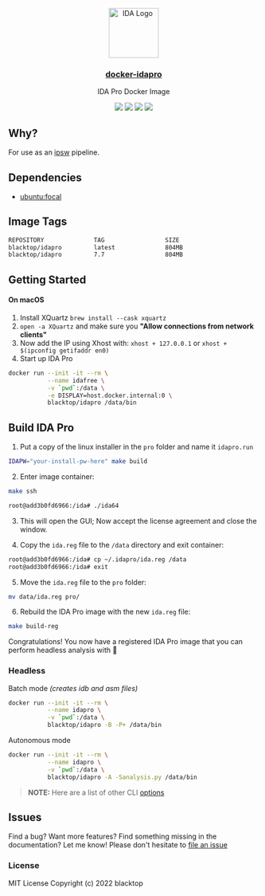 <p align="center">
  <a href="https://github.com/blacktop/docker-idapro"><img alt="IDA Logo" src="https://raw.githubusercontent.com/blacktop/docker-idapro/master/logo.png" height="100" /></a>
  <a href="https://github.com/blacktop/docker-idapro"><h3 align="center">docker-idapro</h3></a>
  <p align="center">IDA Pro Docker Image</p>
  <p align="center">
    <a href="https://hub.docker.com/r/blacktop/idapro/" alt="Docker Stars">
          <img src="https://img.shields.io/docker/stars/blacktop/idapro.svg" /></a>
    <a href="https://hub.docker.com/r/blacktop/idapro/" alt="Docker Pulls">
          <img src="https://img.shields.io/docker/pulls/blacktop/idapro.svg" /></a>
    <a href="https://hub.docker.com/r/blacktop/idapro/" alt="Docker Image">
          <img src="https://img.shields.io/badge/docker%20image-804MB-blue.svg" /></a>
    <a href="https://github.com/blacktop/docker-idapro/actions/workflows/docker-image.yml" alt="Docker CI">
          <img src="https://github.com/blacktop/docker-idapro/actions/workflows/docker-image.yml/badge.svg" /></a>
</p>

## Why?

For use as an [ipsw](https://github.com/blacktop/ipsw) pipeline.

## Dependencies

- [ubuntu:focal](https://hub.docker.com/_/ubuntu)

## Image Tags

```bash
REPOSITORY              TAG                 SIZE
blacktop/idapro         latest              804MB
blacktop/idapro         7.7                 804MB
```

## Getting Started

#### On macOS

1. Install XQuartz `brew install --cask xquartz`
2. `open -a XQuartz` and make sure you **"Allow connections from network clients"**
3. Now add the IP using Xhost with: `xhost + 127.0.0.1` or `xhost + $(ipconfig getifaddr en0)`
4. Start up IDA Pro

```bash
docker run --init -it --rm \
           --name idafree \
           -v `pwd`:/data \
           -e DISPLAY=host.docker.internal:0 \
           blacktop/idapro /data/bin
```

## Build IDA Pro

1) Put a copy of the linux installer in the `pro` folder and name it `idapro.run`

```bash
IDAPW="your-install-pw-here" make build
```

2) Enter image container:

```bash
make ssh
```

```bash
root@add3b0fd6966:/ida# ./ida64
```

3) This will open the GUI; Now accept the license agreement and close the window.

4) Copy the `ida.reg` file to the `/data` directory and exit container:

```bash
root@add3b0fd6966:/ida# cp ~/.idapro/ida.reg /data
root@add3b0fd6966:/ida# exit
```

5) Move the `ida.reg` file to the `pro` folder:

```bash
mv data/ida.reg pro/
```

6) Rebuild the IDA Pro image with the new `ida.reg` file:

```bash
make build-reg
```

Congratulations!  You now have a registered IDA Pro image that you can perform headless analysis with 🎉

### Headless

Batch mode *(creates idb and asm files)*

```bash
docker run --init -it --rm \
           --name idapro \
           -v `pwd`:/data \
           blacktop/idapro -B -P+ /data/bin
```

Autonomous mode

```bash
docker run --init -it --rm \
           --name idapro \
           -v `pwd`:/data \
           blacktop/idapro -A -Sanalysis.py /data/bin
```

> **NOTE:** Here are a list of other CLI [options](https://www.hex-rays.com/products/ida/support/idadoc/417.shtml)

## Issues

Find a bug? Want more features? Find something missing in the documentation? Let me know! Please don't hesitate to [file an issue](https://github.com/blacktop/docker-idapro/issues/new)

### License

MIT License Copyright (c) 2022 blacktop